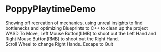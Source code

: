 # PoppyPlaytimeDemo
 Showing off recreation of mechanics, using unreal insights to find bottlenecks and optimizing Blueprints to C++ to clean up the project<br>
 WASD To Move, Left Mouse Button(LMB) to shoot out the Left Hand and Right Mouse Button(RMB) to shoot out the Right Hand.<br>
 Scroll Wheel to change Right Hands. Escape to Quit
